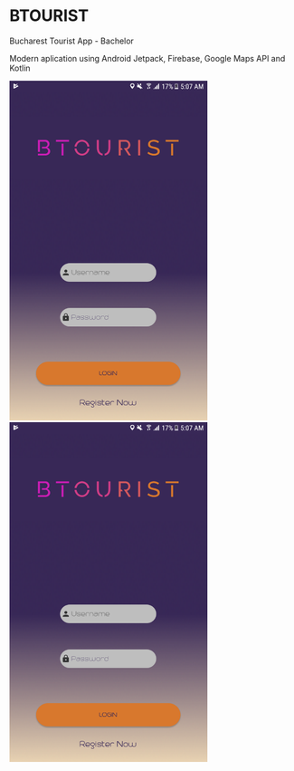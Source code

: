 # BTOURIST
Bucharest Tourist App - Bachelor

Modern aplication using Android Jetpack, Firebase, Google Maps API and Kotlin

<a href="url"><img src="https://github.com/andreiseceleanu/BTOURIST/blob/master/btourist-login.png" height="600" width="350" 
                   href="url"><img src="https://github.com/andreiseceleanu/BTOURIST/blob/master/btourist-login.png" align="centre"  height="600" width="350"></a>
